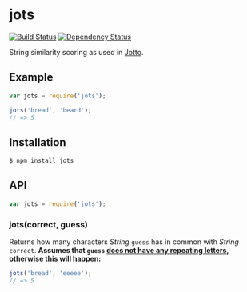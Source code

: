 # jots

[![Build Status](https://travis-ci.org/KenanY/jots.svg?branch=master)](https://travis-ci.org/KenanY/jots)
[![Dependency Status](https://gemnasium.com/KenanY/jots.svg)](https://gemnasium.com/KenanY/jots)

String similarity scoring as used in
[Jotto](https://en.wikipedia.org/wiki/Jotto).

## Example

``` javascript
var jots = require('jots');

jots('bread', 'beard');
// => 5
```

## Installation

``` bash
$ npm install jots
```

## API

``` javascript
var jots = require('jots');
```

### jots(correct, guess)

Returns how many characters _String_ `guess` has in common with _String_
`correct`. **Assumes that `guess`
[does not have any repeating letters](https://github.com/KenanY/no-repeated-letters),
otherwise this will happen:**

``` javascript
jots('bread', 'eeeee');
// => 5
```